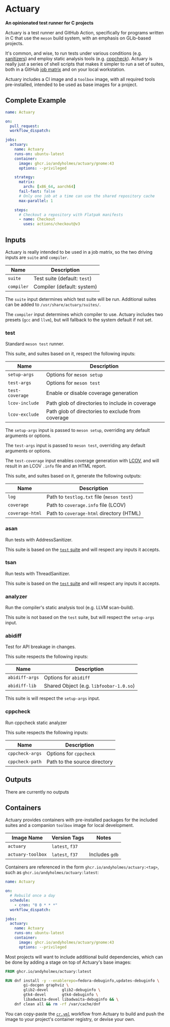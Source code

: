 # Actuary

**An opinionated test runner for C projects**

Actuary is a test runner and GitHub Action, specifically for programs written in
C that use the `meson` build system, with an emphasis on GLib-based projects.

It's common, and wise, to run tests under various conditions (e.g. [sanitizers])
and employ static analysis tools (e.g. [cppcheck]). Actuary is really just a
series of shell scripts that makes it simpler to run a set of suites, both in a
GitHub [job matrix] and on your local workstation.

Actuary includes a CI image and a `toolbox` image, with all required tools
pre-installed, intended to be used as base images for a project.

[sanitizers]: https://github.com/google/sanitizers
[cppcheck]: https://cppcheck.sourceforge.io/
[job matrix]: https://docs.github.com/actions/using-jobs/using-a-matrix-for-your-jobs

## Complete Example

```yml
name: Actuary

on:
  pull_request:
  workflow_dispatch:

jobs:
  actuary:
    name: Actuary
    runs-on: ubuntu-latest
    container:
      image: ghcr.io/andyholmes/actuary/gnome:43
      options: --privileged

    strategy:
      matrix:
        arch: [x86_64, aarch64]
      fail-fast: false
      # Only one job at a time can use the shared repository cache
      max-parallel: 1

    steps:
      # Checkout a repository with Flatpak manifests
      - name: Checkout
        uses: actions/checkout@v3
```

## Inputs

Actuary is really intended to be used in a job matrix, so the two driving inputs
are `suite` and `compiler`.

| Name                    | Description                                        |
|-------------------------|----------------------------------------------------|
| `suite`                 | Test suite (default: `test`)                       |
| `compiler`              | Compiler (default: system)                         |

The `suite` input determines which test suite will be run. Additional suites can
be added to `/usr/share/actuary/suites/`.

The `compiler` input determines which compiler to use. Actuary includes two
presets (`gcc` and `llvm`), but will fallback to the system default if not set.

### test

Standard `meson test` runner.

This suite, and suites based on it, respect the following inputs:

| Name                    | Description                                        |
|-------------------------|----------------------------------------------------|
| `setup-args`            | Options for `meson setup`                          |
| `test-args`             | Options for `meson test`                           |
| `test-coverage`         | Enable or disable coverage generation              |
| `lcov-include`          | Path glob of directories to include in coverage    |
| `lcov-exclude`          | Path glob of directories to exclude from coverage  |

The `setup-args` input is passed to `meson setup`, overriding any default
arguments or options.

The `test-args` input is passed to `meson test`, overriding any default
arguments or options.

The `test-coverage` input enables coverage generation with [LCOV], and will
result in an LCOV `.info` file and an HTML report.

This suite, and suites based on it, generate the following outputs:

| Name                    | Description                                        |
|-------------------------|----------------------------------------------------|
| `log`                   | Path to `testlog.txt` file (`meson test`)          |
| `coverage`              | Path to `coverage.info` file (LCOV)                |
| `coverage-html`         | Path to `coverage-html` directory (HTML)           |

[lcov]: https://github.com/linux-test-project/lcov

### asan

Run tests with AddressSanitizer.

This suite is based on the [`test` suite](#test) and will respect any inputs it
accepts.

### tsan

Run tests with ThreadSanitizer.

This suite is based on the [`test` suite](#test) and will respect any inputs it
accepts.

### analyzer

Run the compiler's static analysis tool (e.g. LLVM scan-build).

This suite is not based on the `test` suite, but will respect the `setup-args`
input.

### abidiff

Test for API breakage in changes.

This suite respects the following inputs:

| Name                    | Description                                        |
|-------------------------|----------------------------------------------------|
| `abidiff-args`          | Options for `abidiff`                              |
| `abidiff-lib`           | Shared Object (e.g. `libfoobar-1.0.so`)            |

This suite is will respect the `setup-args` input.

### cppcheck

Run cppcheck static analyzer

This suite respects the following inputs:

| Name                    | Description                                        |
|-------------------------|----------------------------------------------------|
| `cppcheck-args`         | Options for `cppcheck`                             |
| `cppcheck-path`         | Path to the source directory                       |

## Outputs

There are currently no outputs

## Containers

Actuary provides containers with pre-installed packages for the included suites
and a companion `toolbox` image for local development.

| Image Name              | Version Tags              | Notes                  |
|-------------------------|---------------------------|------------------------|
| `actuary`               | `latest`, `f37`           |                        |
| `actuary-toolbox`       | `latest`, `f37`           | Includes `gdb`         |

Containers are referenced in the form `ghcr.io/andyholmes/actuary:<tag>`, such
as `ghcr.io/andyholmes/actuary:latest`:

```yml
name: Actuary

on:
  # Rebuild once a day
  schedule:
    - cron: "0 0 * * *"
  workflow_dispatch:

jobs:
  actuary:
    name: Actuary
    runs-on: ubuntu-latest
    container:
      image: ghcr.io/andyholmes/actuary/gnome:43
      options: --privileged
```

Most projects will want to include additional build dependencies, which can be
done by adding a stage on top of Actuary's base images:

```dockerfile
FROM ghcr.io/andyholmes/actuary:latest

RUN dnf install -y --enablerepo=fedora-debuginfo,updates-debuginfo \
        gi-docgen graphviz \
        glib2-devel      glib2-debuginfo \
        gtk4-devel       gtk4-debuginfo \
        libadwaita-devel libadwaita-debuginfo && \
    dnf clean all && rm -rf /var/cache/dnf
```

You can copy-paste the [`cr.yml`]() workflow from Actuary to build and push the
image to your project's container registry, or devise your own.

